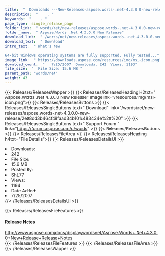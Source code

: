 ```yaml
---
title:  "  Downloads ---New-Releases-aspose.words-.net-4.3.0.0-new-release . " 
description:  "    . " 
keywords:  "    . " 
page_type:  single_release_page
folder_link:  " words/net/new-releases/aspose.words-.net-4.3.0.0-new-release/"
folder_name:  " Aspose.Words .Net 4.3.0.0 New Release"
download_link:  " /words/net/new-releases/aspose.words-.net-4.3.0.0-new-release/2e98dd3b464f48faad34b101c483434e"
download_text:  " Download"
intro_text:  " What's New

64-bit Windows operating systems are fully supported. Fully tested..."
image_link:  " https://downloads.aspose.com/resources/img/msi-icon.png"
download_count:  "   7/25/2007  Downloads: 242  Views: 1193"
file_size:  "  File Size: 15.6 MB "
parent_path: "words/net"
weight: 43 
---
```


{{< Releases/ReleasesWapper >}}
  {{< Releases/ReleasesHeading H2txt=" Aspose.Words .Net 4.3.0.0 New Release" imagelink="/resources/img/msi-icon.png">}}
  {{< Releases/ReleasesButtons >}}
    {{< Releases/ReleasesSingleButtons text=" Download" link="/words/net/new-releases/aspose.words-.net-4.3.0.0-new-release/2e98dd3b464f48faad34b101c483434e%20%20" >}}
    {{< Releases/ReleasesSingleButtons text=" Support Forum " link="https://forum.aspose.com/c/words" >}}
  {{< Releases/ReleasesButtons >}}
  {{< Releases/ReleasesFileArea >}}
    {{< Releases/ReleasesHeading h4txt="File Details">}}
    {{< Releases/ReleasesDetailsUl >}}
             <li>Downloads:</li><li>242</li><li>File Size:</li><li>15.6 MB</li><li>Posted By:</li><li>ShL77</li><li>Views:</li><li>1194</li><li>Date Added:</li><li>7/25/2007</li>
    {{< /Releases/ReleasesDetailsUl >}}

  {{< Releases/ReleasesFileFeatures >}}
      <h4>Release Notes</h4><div><a href="http://www.aspose.com/docs/display/wordsnet/Aspose.Words+.Net+4.3.0.0+New+Release+Release+Notes">http://www.aspose.com/docs/display/wordsnet/Aspose.Words+.Net+4.3.0.0+New+Release+Release+Notes</a></div>
  {{< /Releases/ReleasesFileFeatures >}}
 {{< /Releases/ReleasesFileArea >}}
{{< /Releases/ReleasesWapper >}}


